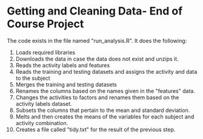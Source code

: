 # Getting and Cleaning Data- End of Course Project
The code exists in the file named "run_analysis.R". It does the following:
  1. Loads required libraries
  2. Downloads the data in case the data does not exist and unzips it.
  3. Reads the activity labels and features
  4. Reads the training and testing datasets and assigns the activity and data to the subject
  5. Merges the training and testing datasets
  6. Renames the columns based on the names given in the "features" data.
  7. Changes the activities to factors and renames them based on the activity labels dataset.
  8. Subsets the columns that pertain to the mean and standard deviation.
  9. Melts and then creates the means of the variables for each subject and activity combination.
  10. Creates a file called "tidy.txt" for the result of the previous step. 
